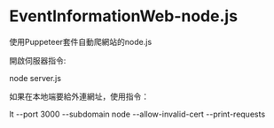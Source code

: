 # EventInformationWeb-node.js

使用Puppeteer套件自動爬網站的node.js

開啟伺服器指令:

node server.js

如果在本地端要給外連網址，使用指令：

lt --port 3000 --subdomain node --allow-invalid-cert --print-requests
